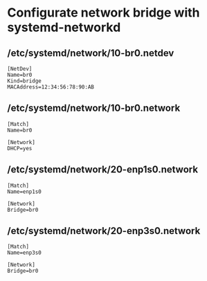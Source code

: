 # Configurate network bridge with systemd-networkd

## /etc/systemd/network/10-br0.netdev

```
[NetDev]
Name=br0
Kind=bridge
MACAddress=12:34:56:78:90:AB
```

## /etc/systemd/network/10-br0.network

```
[Match]
Name=br0

[Network]
DHCP=yes
```

## /etc/systemd/network/20-enp1s0.network

```
[Match]
Name=enp1s0

[Network]
Bridge=br0
```

## /etc/systemd/network/20-enp3s0.network

```
[Match]
Name=enp3s0

[Network]
Bridge=br0
```
